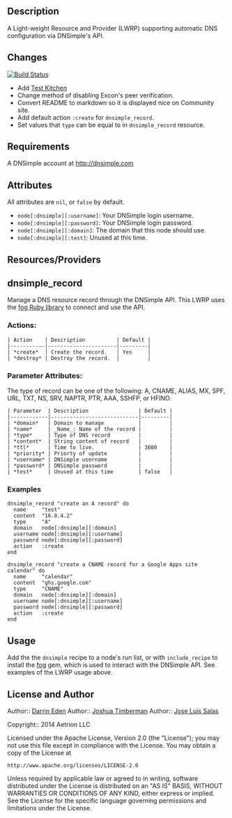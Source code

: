 ## Description

A Light-weight Resource and Provider (LWRP) supporting
automatic DNS configuration via DNSimple's API.

## Changes

[![Build Status](https://travis-ci.org/aetrion/chef-dnsimple.png?branch=master)](https://travis-ci.org/aetrion/chef-dnsimple)

* Add [Test Kitchen](http://kitchen.ci)
* Change method of disabling Excon's peer verification.
* Convert README to markdown so it is displayed nice on Community
  site.
* Add default action `:create` for `dnsimple_record`.
* Set values that `type` can be equal to in `dnsimple_record` resource.

## Requirements

A DNSimple account at http://dnsimple.com

## Attributes

All attributes are `nil`, or `false` by default.

- `node[:dnsimple][:username]`: Your DNSimple login username.
- `node[:dnsimple][:password]`: Your DNSimple login password.
- `node[:dnsimple][:domain]`: The domain that this node should use.
- `node[:dnsimple][:test]`: Unused at this time.

## Resources/Providers

dnsimple\_record
----------------

Manage a DNS resource record through the DNSimple API. This LWRP uses
the [fog Ruby library](http://rubygems.org/gems/fog) to connect and
use the API.

### Actions:

    | Action    | Description          | Default |
    |-----------|----------------------|---------|
    | *create*  | Create the record.   | Yes     |
    | *destroy* | Destroy the record.  |         |

### Parameter Attributes:

The type of record can be one of the following: A, CNAME, ALIAS, MX,
SPF, URL, TXT, NS, SRV, NAPTR, PTR, AAA, SSHFP, or HFINO.

    | Parameter  | Description                | Default |
    |------------|----------------------------|---------|
    | *domain*   | Domain to manage           |         |
    | *name*     | _Name_: Name of the record |         |
    | *type*     | Type of DNS record         |         |
    | *content*  | String content of record   |         |
    | *ttl*      | Time to live.              | 3600    |
    | *priority* | Priorty of update          |         |
    | *username* | DNSimple username          |         |
    | *password* | DNSimple password          |         |
    | *test*     | Unused at this time        | false   |

### Examples

    dnsimple_record "create an A record" do
      name     "test"
      content  "16.8.4.2"
      type     "A"
      domain   node[:dnsimple][:domain]
      username node[:dnsimple][:username]
      password node[:dnsimple][:password]
      action   :create
    end

    dnsimple_record "create a CNAME record for a Google Apps site calendar" do
      name     "calendar"
      content  "ghs.google.com"
      type     "CNAME"
      domain   node[:dnsimple][:domain]
      username node[:dnsimple][:username]
      password node[:dnsimple][:password]
      action   :create
    end

## Usage

Add the the `dnsimple` recipe to a node's run list, or with
`include_recipe` to install the [fog](http://rubygems.org/gems/fog)
gem, which is used to interact with the DNSimple API. See
examples of the LWRP usage above.

## License and Author

Author:: [Darrin Eden](https://github.com/dje)
Author:: [Joshua Timberman](https://github.com/jtimberman)
Author:: [Jose Luis Salas](https://github.com/josacar)

Copyright:: 2014 Aetrion LLC

Licensed under the Apache License, Version 2.0 (the "License");
you may not use this file except in compliance with the License.
You may obtain a copy of the License at

    http://www.apache.org/licenses/LICENSE-2.0

Unless required by applicable law or agreed to in writing, software
distributed under the License is distributed on an "AS IS" BASIS,
WITHOUT WARRANTIES OR CONDITIONS OF ANY KIND, either express or implied.
See the License for the specific language governing permissions and
limitations under the License.
